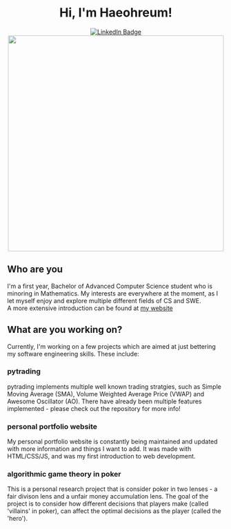 <div id="header" align="center">
<h1>
  Hi, I'm Haeohreum!
</h1>
  <div id="badges">
  <a href="https://www.linkedin.com/in/haeohreum-kim-3a92bb240/">
    <img src="https://img.shields.io/badge/LinkedIn-blue?style=for-the-badge&logo=linkedin&logoColor=white" alt="LinkedIn Badge"/>
  </a>
</div>
    <img src="https://github.com/haezera/haezera/assets/123307411/5731c80b-72be-41b8-b563-a18d4c68a066" width="500" />
</div>
<div>
  <h2> Who are you </h2>
  I'm a first year, Bachelor of Advanced Computer Science student who is minoring in Mathematics. My interests are everywhere at the moment, as I let myself enjoy and explore multiple different fields of CS and SWE. <br>
A more extensive introduction can be found at <a href="https://haezera.github.io" target="_blank">my website</a>
  <h2>What are you working on?</h2>
  Currently, I'm working on a few projects which are aimed at just bettering my software engineering skills. These include:
    <h3>pytrading</h3>
    pytrading implements multiple well known trading stratgies, such as Simple Moving Average (SMA), Volume Weighted Average Price (VWAP) and Awesome Oscillator (AO). There have already been multiple features implemented - please check out the repository for more info!
    <h3>personal portfolio website</h3>
    My personal portfolio website is constantly being maintained and updated with more information and things I want to add. It was made with HTML/CSS/JS, and was my first introduction to web development. 
    <h3>algorithmic game theory in poker</h3>
    This is a personal research project that is consider poker in two lenses - a fair divison lens and a unfair money accumulation lens. The goal of the project is to consider how different decisions that players make (called 'villains' in poker), can affect the optimal decisions as the player (called the 'hero').
    
</div>
